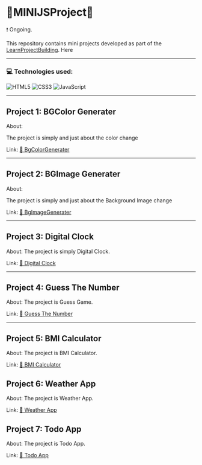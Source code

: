 # 🎨MINIJSProject🎨
❗ Ongoing.

This repository contains mini projects developed as part of the [LearnProjectBuilding](https://aakanksha77.github.io/MiniJSProjects).
Here 

---

### 💻 Technologies used:
![HTML5](https://img.shields.io/badge/html5-%23E34F26.svg?style=for-the-badge&logo=html5&logoColor=white) ![CSS3](https://img.shields.io/badge/css3-%231572B6.svg?style=for-the-badge&logo=css3&logoColor=white) ![JavaScript](https://img.shields.io/badge/javascript-%23323330.svg?style=for-the-badge&logo=javascript&logoColor=%23F7DF1E)

---
## Project 1: BGColor Generater

About: 

The project is simply and just about the color change 

Link:
[🔗 BgColorGenerater](https://aakanksha77.github.io/MiniJSProjects/BgColorGenerater/)

---

## Project 2: BGImage Generater

About:

The project is simply and just about the Background Image change 

Link:
[🔗 BgImageGenerater](https://aakanksha77.github.io/MiniJSProjects/BgImageGenerater/)

---

## Project 3: Digital Clock

About:
The project is simply Digital Clock. 

Link:
[🔗 Digital Clock](https://aakanksha77.github.io/MiniJSProjects/DigitalClock/)

---

## Project 4: Guess The Number

About:
The project is Guess Game. 

Link:
[🔗 Guess The Number](https://aakanksha77.github.io/MiniJSProjects/GuessTheNumber/)

---

## Project 5: BMI Calculator

About:
The project is BMI Calculator. 

Link:
[🔗 BMI Calculator](https://aakanksha77.github.io/MiniJSProjects/BMICalculator/)

## Project 6: Weather App

About:
The project is Weather App. 

Link:
[🔗 Weather App](https://aakanksha77.github.io/MiniJSProjects/WeatherApp/)

## Project 7: Todo App

About:
The project is Todo App. 

Link:
[🔗 Todo App](https://aakanksha77.github.io/MiniJSProjects/TodoList/)




